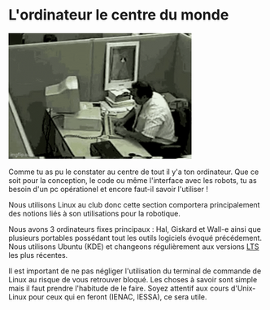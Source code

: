 # L'ordinateur le centre du monde

!["Mettre image d'un mec qui brise son pc au marteau"](../../gifs/destroy_pc.gif)

Comme tu as pu le constater au centre de tout il y'a ton ordinateur. Que ce soit pour la conception, le code ou même l'interface avec les robots, tu as besoin d'un pc opérationel et encore faut-il savoir l'utiliser !

Nous utilisons Linux au club donc cette section comportera principalement des notions liés à son utilisations pour la robotique.

Nous avons 3 ordinateurs fixes principaux : Hal, Giskard et Wall-e ainsi que plusieurs portables possédant tout les outils logiciels évoqué précédement. Nous utilisons Ubuntu (KDE) et changeons régulièrement aux versions [LTS](../../undefined.md) les plus récentes. 

Il est important de ne pas négliger l'utilisation du terminal de commande de Linux au risque de vous retrouver bloqué. Les choses à savoir sont simple mais il faut prendre l'habitude de le faire. Soyez attentif aux cours d'Unix-Linux pour ceux qui en feront (IENAC, IESSA), ce sera utile.

